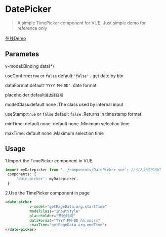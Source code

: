 # DatePicker

> A simple TimePicker component for VUE. Just simple demo for reference only

<a href="https://an55555.github.io/DatePicker-VUE/dist/index.html" target="_blank">在线Demo</a>

## Parametes

v-model:Binding data(*)

useConfirm:`true` or `false`  default:`'false'` . get date by btn 

dataFormat:default`'YYYY-MM-DD'`. date format

placeholder:default`请选择日期` 

modelClass:default none .The class used by internal input

useStamp:`true` or `false` default `false` .Returns in timestamp format

minTime: default none .default none .Minimum selection time 

maxTime: default none .Maximum selection time 


## Usage
1.Import the TimePicker component in VUE
```javascript
import myDatepicker from '../components/DatePicker.vue'; //引入对应的组件
 components: {
     'date-picker': myDatepicker,
 }

```
2.Use the TimePicker component in page
```html
<date-picker
           v-model="getPageData.arg.startTime"
           modelClass="inputStyle" 
           placeholder="开始时间"
           dataFormat="YYYY-MM-DD hh:mm:ss"
           :maxTime="getPageData.arg.endTime">
</date-picker>
```
